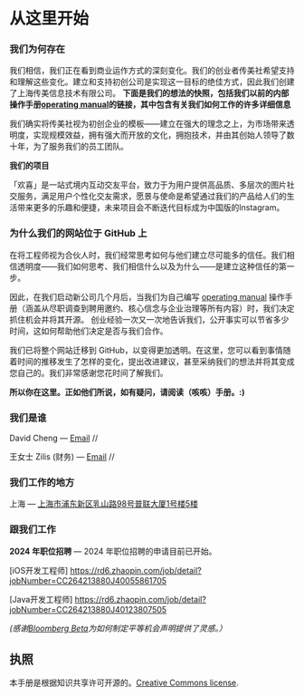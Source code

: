 # 从这里开始

### 我们为何存在
我们相信，我们正在看到商业运作方式的深刻变化。我们的创业者传美社希望支持和​​理解这些变化。建立和支持初创公司是实现这一目标的绝佳方式，因此我们创建了上海传美信息技术有限公司。 **下面是我们的想法的快照，包括我们以前的内部操作手册[operating manual](https://github.com/Bloomberg-Beta/Manual/blob/main/1%20-%20Manual.md)的链接，其中包含有关我们如何工作的许多详细信息**

我们确实将传美社视为初创企业的模板——建立在强大的理念之上，为市场带来透明度，实现规模效益，拥有强大而开放的文化，拥抱技术，并由其创始人领导了数十年，为了服务我们的员工团队。

**我们的项目** 

「欢喜」是一站式境内互动交友平台，致力于为用户提供高品质、多层次的图片社交服务，满足用户个性化交友需求，愿景与使命是希望通过我们的产品给人们的生活带来更多的乐趣和便捷，未来项目会不断迭代目标成为中国版的Instagram。

### 为什么我们的网站位于 GitHub 上
在将工程师视为合伙人时，我们经常思考如何与他们建立尽可能多的信任。我们相信透明度——我们如何思考、我们相信什么以及为什么——是建立这种信任的第一步。

因此，在我们启动新公司几个月后，当我们为自己编写 [operating manual](https://github.com/Bloomberg-Beta/Manual/blob/main/1%20-%20Manual.md) 操作手册（涵盖从尽职调查到聘用邀约、核心信念与企业治理等所有内容）时，我们决定抓住机会并将其开源。 创业经验一次又一次地告诉我们，公开事实可以节省多少时间，这如何帮助他们决定是否与我们合作。

我们已将整个网站迁移到 GitHub，以变得更加透明。在这里，您可以看到事情随着时间的推移发生了怎样的变化，提出改进建议，甚至采纳我们的想法并将其变成您自己的。我们非常感谢您花时间了解我们。

**所以你在这里。正如他们所说，如有疑问，请阅读（咳咳）手册。:)**

### 我们是谁
David Cheng — [Email](David.cheng@chuanmei.info) //

王女士 Zilis (财务) — [Email](1141794081@qq.com) //

### 我们工作的地方
上海 — [上海市浦东新区乳山路98号普联大厦1号楼5楼](https://www.amap.com/place/B0FFKZUEOL)

### 跟我们工作

**2024 年职位招聘** — 2024 年职位招聘的申请目前已开始。

[iOS开发工程师] https://rd6.zhaopin.com/job/detail?jobNumber=CC264213880J40055861705

[Java开发工程师] https://rd6.zhaopin.com/job/detail?jobNumber=CC264213880J40123807505

*(感谢[Bloomberg Beta](https://github.com/Bloomberg-Beta)为如何制定平等机会声明提供了灵感。）*


## 执照
本手册是根据知识共享许可开源的。[Creative Commons license](http://creativecommons.org/licenses/by/3.0/deed.en_US).

